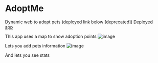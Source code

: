 # AdoptMe
Dynamic web to adopt pets (deployed link below [deprecated])
[Deployed app](http://anakena.dcc.uchile.cl/~nzenteno/)

This app uses a map to show adoption points
![image](https://user-images.githubusercontent.com/43146103/172016144-c3f0380f-617c-4a74-9f38-c5f8faa4a58b.png)

Lets you add pets information
![image](https://user-images.githubusercontent.com/43146103/172015432-9d9d9fc9-8917-42fc-b250-04de7aa4213d.png)

And lets you see stats
